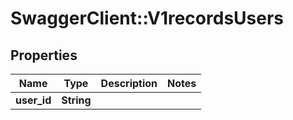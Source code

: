 # SwaggerClient::V1recordsUsers

## Properties
Name | Type | Description | Notes
------------ | ------------- | ------------- | -------------
**user_id** | **String** |  | 

